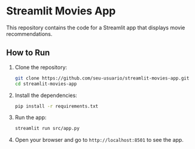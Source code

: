 
# Streamlit Movies App

This repository contains the code for a Streamlit app that displays movie recommendations.

## How to Run

1. Clone the repository:
   ```sh
   git clone https://github.com/seu-usuario/streamlit-movies-app.git
   cd streamlit-movies-app
   ```

2. Install the dependencies:
   ```sh
   pip install -r requirements.txt
   ```

3. Run the app:
   ```sh
   streamlit run src/app.py
   ```

4. Open your browser and go to `http://localhost:8501` to see the app.